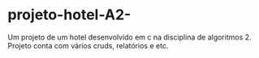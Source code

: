 # projeto-hotel-A2-

Um projeto de um hotel desenvolvido em c na disciplina de algoritmos 2. Projeto conta com vários cruds, relatórios e etc.
